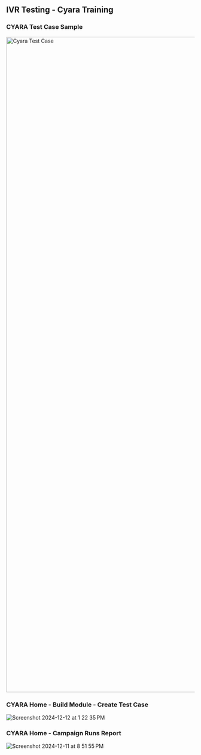 
## IVR Testing - Cyara Training
### CYARA Test Case Sample
<img width="1747" alt="Cyara Test Case" src="https://github.com/user-attachments/assets/4ab0cf4f-7aeb-4cd5-b0ec-f10e11366c49">


### CYARA Home - Build Module - Create Test Case
![Screenshot 2024-12-12 at 1 22 35 PM](https://github.com/user-attachments/assets/3635b470-306e-4c56-b99d-ce028eca0691)


### CYARA Home - Campaign Runs Report
![Screenshot 2024-12-11 at 8 51 55 PM](https://github.com/user-attachments/assets/1e65e6ad-5bc8-4ee6-80f9-84d5124e783d)


